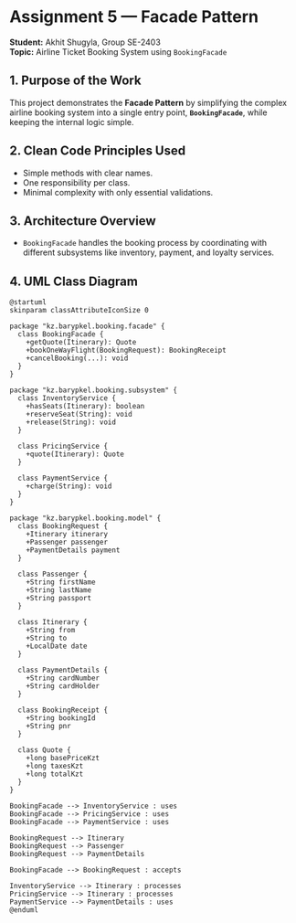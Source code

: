 
# Assignment 5 — Facade Pattern

**Student:** Akhit Shugyla, Group SE-2403  
**Topic:** Airline Ticket Booking System using `BookingFacade`


## 1. Purpose of the Work
This project demonstrates the **Facade Pattern** by simplifying the complex airline booking system into a single entry point, **`BookingFacade`**, while keeping the internal logic simple.

## 2. Clean Code Principles Used
- Simple methods with clear names.
- One responsibility per class.
- Minimal complexity with only essential validations.

## 3. Architecture Overview
- `BookingFacade` handles the booking process by coordinating with different subsystems like inventory, payment, and loyalty services.

## 4. UML Class Diagram

```plantuml
@startuml
skinparam classAttributeIconSize 0

package "kz.barypkel.booking.facade" {
  class BookingFacade {
    +getQuote(Itinerary): Quote
    +bookOneWayFlight(BookingRequest): BookingReceipt
    +cancelBooking(...): void
  }
}

package "kz.barypkel.booking.subsystem" {
  class InventoryService {
    +hasSeats(Itinerary): boolean
    +reserveSeat(String): void
    +release(String): void
  }

  class PricingService {
    +quote(Itinerary): Quote
  }

  class PaymentService {
    +charge(String): void
  }
}

package "kz.barypkel.booking.model" {
  class BookingRequest {
    +Itinerary itinerary
    +Passenger passenger
    +PaymentDetails payment
  }

  class Passenger {
    +String firstName
    +String lastName
    +String passport
  }

  class Itinerary {
    +String from
    +String to
    +LocalDate date
  }

  class PaymentDetails {
    +String cardNumber
    +String cardHolder
  }

  class BookingReceipt {
    +String bookingId
    +String pnr
  }

  class Quote {
    +long basePriceKzt
    +long taxesKzt
    +long totalKzt
  }
}

BookingFacade --> InventoryService : uses
BookingFacade --> PricingService : uses
BookingFacade --> PaymentService : uses

BookingRequest --> Itinerary
BookingRequest --> Passenger
BookingRequest --> PaymentDetails

BookingFacade --> BookingRequest : accepts

InventoryService --> Itinerary : processes
PricingService --> Itinerary : processes
PaymentService --> PaymentDetails : uses
@enduml
